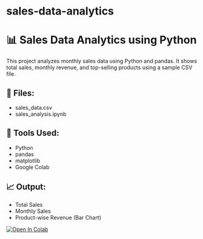 # sales-data-analytics
# 📊 Sales Data Analytics using Python

This project analyzes monthly sales data using Python and pandas. It shows total sales, monthly revenue, and top-selling products using a sample CSV file.

## 📁 Files:
- sales_data.csv
- sales_analysis.ipynb

## 🔧 Tools Used:
- Python
- pandas
- matplotlib
- Google Colab

## 📈 Output:
- Total Sales
- Monthly Sales
- Product-wise Revenue (Bar Chart)

[![Open In Colab](https://colab.research.google.com/assets/colab-badge.svg)](https://colab.research.google.com/github/USERNAME/REPO-NAME/blob/main/sales_analysis.ipynb)
